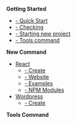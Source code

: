   **Getting Started**
* [- Quick Start](/?id=quick-start)
* [- Checking](/?id=checking)
* [- Starting new project](/?id=starting-new-project)
* [- Tools command](/?id=tools-command)
 
**New Command**
* [React](/new/react/)
    * [- Create](/new/react/create.md)
    * [- Website](/new/react/website.md)
    * [- Examples](/new/react/examples.md)
    * [- NPM Modules](/new/react/modules.md)
* [Wordpress](/new/wordpress/)
    * [- Create](/new/wordpress/create.md)
   


**Tools Command**